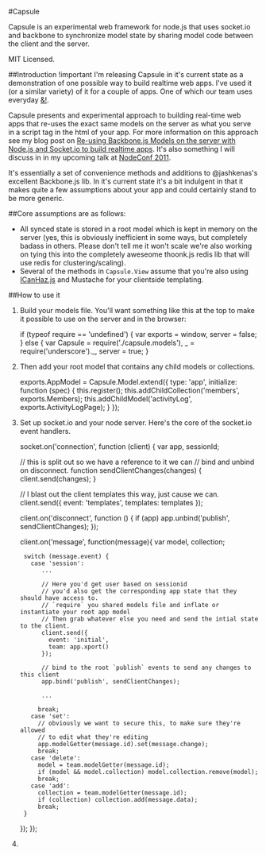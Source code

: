 #Capsule

Capsule is an experimental web framework for node.js that uses socket.io and backbone to synchronize model state by sharing model code between the client and the server.

MIT Licensed.

##Introduction !important
I'm releasing Capsule in it's current state as a demonstration of one possible way to build realtime web apps. I've used it (or a similar variety) of it for a couple of apps. One of which our team uses everyday [&!](http://andbang.com).

Capsule presents and experimental approach to building real-time web apps that re-uses the exact same models on the server as what you serve in a script tag in the html of your app. For more information on this approach see my blog post on [Re-using Backbone.js Models on the server with Node.js and Socket.io to build realtime apps](http://andyet.net/blog/2011/feb/15/re-using-backbonejs-models-on-the-server-with-node/). It's also something I will discuss in in my upcoming talk at [NodeConf 2011](http://nodeconf.com/).

It's essentially a set of convenience methods and additions to @jashkenas's excellent Backbone.js lib. In it's current state it's a bit indulgent in that it makes quite a few assumptions about your app and could certainly stand to be more generic.

##Core assumptions are as follows:

- All synced state is stored in a root model which is kept in memory on the server (yes, this is obviously inefficient in some ways, but completely badass in others. Please don't tell me it won't scale we're also working on tying this into the completely aweseome thoonk.js redis lib that will use redis for clustering/scaling).
- Several of the methods in `Capsule.View` assume that you're also using [ICanHaz.js](http://icanhaz.js) and Mustache for your clientside templating.

##How to use it

1. Build your models file. You'll want something like this at the top to make it possible to use on the server and in the browser:

    if (typeof require == 'undefined') {
      var exports = window,
        server = false;
    } else {
      var Capsule = require('./capsule.models'),
        _ = require('underscore')._,
        server = true;
    }


2. Then add your root model that contains any child models or collections.
        
    exports.AppModel = Capsule.Model.extend({
      type: 'app',
      initialize: function (spec) {
        this.register();
        this.addChildCollection('members', exports.Members);
        this.addChildModel('activityLog', exports.ActivityLogPage);
      }
    });

3. Set up socket.io and your node server. Here's the core of the socket.io event handlers.
   
    socket.on('connection', function (client) {
      var app, sessionId;
        
      // this is split out so we have a reference to it we can
      // bind and unbind on disconnect.
      function sendClientChanges(changes) {
        client.send(changes);
      }
        
      // I blast out the client templates this way, just cause we can.
      client.send({
        event: 'templates',
        templates: templates
      });
        
      client.on('disconnect', function () {
        if (app) app.unbind('publish', sendClientChanges);
      });
        
      client.on('message', function(message){
        var model, collection;
        
        switch (message.event) {
          case 'session':
             ...
                
             // Here you'd get user based on sessionid
             // you'd also get the corresponding app state that they should have access to.
             // `require` you shared models file and inflate or instantiate your root app model
             // Then grab whatever else you need and send the intial state to the client.
             client.send({
               event: 'initial',
               team: app.xport()
             });
                    
             // bind to the root `publish` events to send any changes to this client
             app.bind('publish', sendClientChanges);
                    
             ...
                    
            break;
          case 'set':
            // obviously we want to secure this, to make sure they're allowed
            // to edit what they're editing
            app.modelGetter(message.id).set(message.change);
            break;
          case 'delete':
            model = team.modelGetter(message.id);
            if (model && model.collection) model.collection.remove(model);
            break;
          case 'add':
            collection = team.modelGetter(message.id);
            if (collection) collection.add(message.data);
            break;
        }
      });
    });
    
4. 